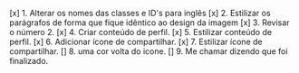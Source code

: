 [x] 1. Alterar os nomes das classes e ID's para inglês
[x] 2. Estilizar os parágrafos de forma que fique idêntico ao design da imagem
[x] 3. Revisar o número 2.
[x] 4. Criar conteúdo de perfil.
[x] 5. Estilizar conteúdo de perfil.
[x] 6. Adicionar ícone de compartilhar.
[x] 7. Estilizar ícone de compartilhar.
[] 8. uma cor volta do icone. 
[] 9. Me chamar dizendo que foi finalizado.

